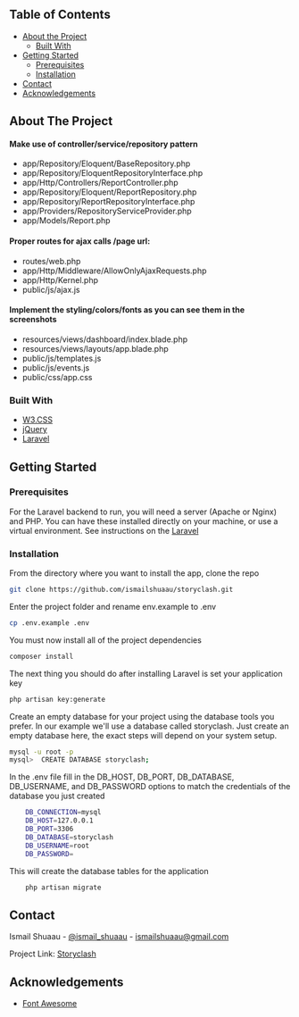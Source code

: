 <!-- TABLE OF CONTENTS -->
## Table of Contents

* [About the Project](#about-the-project)
  * [Built With](#built-with)
* [Getting Started](#getting-started)
  * [Prerequisites](#prerequisites)
  * [Installation](#installation)
* [Contact](#contact)
* [Acknowledgements](#acknowledgements)



<!-- ABOUT THE PROJECT -->
## About The Project

#### Make use of controller/service/repository pattern 
* app/Repository/Eloquent/BaseRepository.php
* app/Repository/EloquentRepositoryInterface.php
* app/Http/Controllers/ReportController.php
* app/Repository/Eloquent/ReportRepository.php
* app/Repository/ReportRepositoryInterface.php
* app/Providers/RepositoryServiceProvider.php
* app/Models/Report.php

#### Proper routes for ajax calls /page url:
* routes/web.php
* app/Http/Middleware/AllowOnlyAjaxRequests.php
* app/Http/Kernel.php
* public/js/ajax.js

#### Implement the styling/colors/fonts as you can see them in the screenshots 
* resources/views/dashboard/index.blade.php
* resources/views/layouts/app.blade.php
* public/js/templates.js
* public/js/events.js
* public/css/app.css

### Built With
* [W3.CSS](https://www.w3schools.com/w3css)
* [jQuery](https://jquery.com)
* [Laravel](https://laravel.com)


<!-- GETTING STARTED -->
## Getting Started
### Prerequisites

For the Laravel backend to run, you will need a server (Apache or Nginx) and PHP. You can have these installed directly on your machine, or use a virtual environment. See instructions on the [Laravel](https://laravel.com)

### Installation

From the directory where you want to install the app, clone the repo
```sh
git clone https://github.com/ismailshuaau/storyclash.git
```
Enter the project folder and rename env.example to .env
```sh
cp .env.example .env
```
You must now install all of the project dependencies
```sh
composer install
```
The next thing you should do after installing Laravel is set your application key 
```sh
php artisan key:generate
```

Create an empty database for your project using the database tools you prefer. 
In our example we'll use a database called storyclash. 
Just create an empty database here, the exact steps will depend on your system setup.
``` sh
mysql -u root -p
mysql>  CREATE DATABASE storyclash;
```
In the .env file fill in the DB_HOST, DB_PORT, DB_DATABASE, DB_USERNAME, and DB_PASSWORD options to match the credentials of the database you just created
```sh
    DB_CONNECTION=mysql
    DB_HOST=127.0.0.1
    DB_PORT=3306
    DB_DATABASE=storyclash
    DB_USERNAME=root
    DB_PASSWORD=

```
This will create the database tables for the application
```sh
    php artisan migrate
```

<!-- CONTACT -->
## Contact

Ismail Shuaau - [@ismail_shuaau](https://twitter.com/ismail_shuaau) - ismailshuaau@gmail.com

Project Link: [Storyclash](https://github.com/ismailshuaau/storyclash)



<!-- ACKNOWLEDGEMENTS -->
## Acknowledgements
* [Font Awesome](https://fontawesome.com)
